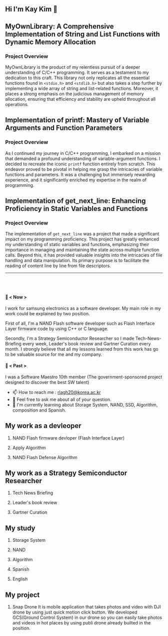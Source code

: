 ## Hi I'm Kay Kim 👋
## MyOwnLibrary: A Comprehensive Implementation of String and List Functions with Dynamic Memory Allocation
### Project Overview
MyOwnLibrary is the product of my relentless pursuit of a deeper understanding of C/C++ programming. It serves as a testament to my dedication to this craft. This library not only replicates all the essential functions found in `<stdio.h>` and `<stdlib.h>` but also takes a step further by implementing a wide array of string and list-related functions. Moreover, it places a strong emphasis on the judicious management of memory allocation, ensuring that efficiency and stability are upheld throughout all operations.

## Implementation of printf: Mastery of Variable Arguments and Function Parameters
### Project Overview
As I continued my journey in C/C++ programming, I embarked on a mission that demanded a profound understanding of variable-argument functions. I decided to recreate the iconic `printf` function entirely from scratch. This endeavor proved to be pivotal in helping me grasp the intricacies of variable functions and parameters. It was a challenging but immensely rewarding experience, and it significantly enriched my expertise in the realm of programming.

## Implementation of get_next_line: Enhancing Proficiency in Static Variables and Functions
### Project Overview
The implementation of `get_next_line` was a project that made a significant impact on my programming proficiency. This project has greatly enhanced my understanding of static variables and functions, emphasizing their importance in managing and maintaining the state across multiple function calls. Beyond this, it has provided valuable insights into the intricacies of file handling and data manipulation. Its primary purpose is to facilitate the reading of content line by line from file descriptors.

---
<br><br>
  
#### 🔭 < Now > 
I work for samsung electronics as a software developer. My main role in my work could be explained by two position.

First of all, I'm a NAND Flash software developer such as Flash Interface Layer firmware code by using C++ or C language.

Secondly, I'm a Strategy Semiconductor Researcher so I made Tech-News-Briefing every week, Leader's book review and Gartner Curation every month. I strongly believe that all my lessons learned from this work has go to be valuable source for me and my company.

#### 🔭 < Past >
I was a Software Maestro 10th member (The government-sponsored project designed to discover the best SW talent) 

- 📫 How to reach me : rlagh20@korea.ac.kr
- 💬 Feel free to ask me about all of your question. 
- 🌱 I'm currently learning about Storage System, NAND, SSD, Algorithm, composition and Spanish.

## My work as a devleoper
1. NAND Flash firmware devloper (Flash Interface Layer)

2. Apply Algorithm

3. NAND Flash Defense Algorithm

## My work as a Strategy Semiconductor Researcher
1. Tech News Briefing 

2. Leader's book review

3. Gartner Curation

## My study
1. Storage System

2. NAND

3. Algorithm

4. Spanish

5. English

## My project
1. Snap Drone
  It is mobile application that takes photos and video with DJI drone by using just quick motion click button. We developed GCS(Ground Control System) in our drone so you can easily take photos and videos in hot places by using publi drone already builted in the position.



<!--
**kay30kim/kay30kim** is a ✨ _special_ ✨ repository because its `README.md` (this file) appears on your GitHub profile.

Here are some ideas to get you started:

- 🔭 I’m currently working on ...
- 🌱 I’m currently learning ...
- 👯 I’m looking to collaborate on ...
- 🤔 I’m looking for help with ...
- 💬 Ask me about ...
- 📫 How to reach me: ...
- 😄 Pronouns: ...
- ⚡ Fun fact: ...
-->
